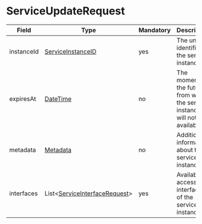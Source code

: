 # ServiceUpdateRequest

Field | Type | Mandatory | Description
--- | --- | --- | ---
instanceId | [ServiceInstanceID](../primitives.md#serviceinstanceid) | yes | The unique identifier of the service instance.
expiresAt | [DateTime](../primitives.md#datetime) | no | The moment of the future from which the service instance will not be available.
metadata | [Metadata](../data-models/metadata.md) | no | Additional information about the service instance.
interfaces | List<[ServiceInterfaceRequest](../data-models/service-interface-request.md)> | yes | Available access interfaces of the service instance.